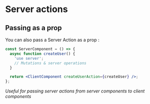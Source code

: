 <!-- .slide: class="two-column with-code " -->

# Server actions

## Passing as a prop

You can also pass a Server Action as a prop : <br/>

```jsx
const ServerComponent = () => {
  async function createUser() {
    'use server';
    // Mutations & server operations
  }

  return <ClientComponent createUserAction={createUser} />;
};
```

_Useful for passing server actions from server components to client components_
